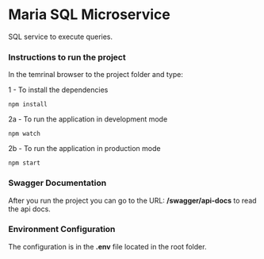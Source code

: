 # Maria SQL Microservice

SQL service to execute queries.

### Instructions to run the project

In the temrinal browser to the project folder and type:

1 - To install the dependencies
`````
npm install
`````

2a - To run the application in development mode

`````
npm watch
`````

2b - To run the application in production mode

`````
npm start
`````

### Swagger Documentation

After you run the project you can go to the URL: **/swagger/api-docs** to read the api docs.

### Environment Configuration

The configuration is in the **.env** file located in the root folder.

